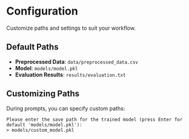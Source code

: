 # Configuration

Customize paths and settings to suit your workflow.

## Default Paths

- **Preprocessed Data**: `data/preprocessed_data.csv`
- **Model**: `models/model.pkl`
- **Evaluation Results**: `results/evaluation.txt`

## Customizing Paths

During prompts, you can specify custom paths:

```plaintext
Please enter the save path for the trained model (press Enter for default 'models/model.pkl'):
> models/custom_model.pkl
